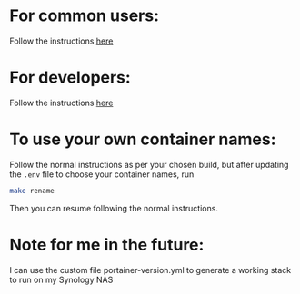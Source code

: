 # For common users:
Follow the instructions [here](https://docs.librephotos.com/docs/installation/standard-install)

# For developers:
Follow the instructions [here](https://docs.librephotos.com/docs/development/dev-install)

# To use your own container names:
Follow the normal instructions as per your chosen build, but after updating the `.env` file to choose your container names, run 
``` sh
make rename
```
Then you can resume following the normal instructions.

# Note for me in the future:
I can use the custom file portainer-version.yml to generate a working stack to run on my Synology NAS
